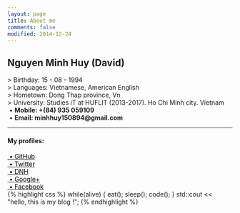 ```yaml
---
layout: page
title: About me
comments: false
modified: 2014-12-24
---
```

<h2>Nguyen Minh Huy (David)</h2>
> Birthday: 15 - 08 - 1994<br>
> Languages: Vietnamese, American English<br>
> Hometown: Dong Thap province, Vn<br>
> University: Studies iT at HUFLIT (2013-2017). Ho Chi Minh city. Vietnam<br>
&nbsp;&bull;&nbsp;<b>Mobile: +(84) 935 059109</b><br>
&nbsp;&bull;&nbsp;<b>Email: minhhuy150894@gmail.com</b><br>

<hr>
<h4> My profiles: </h4>
<a href="http://github.com/minhhuy150894"><font color="black">&nbsp;&bull;&nbsp;GitHub</font></a><br>
<a href="https://twitter.com/david15894"><font color="black">&nbsp;&bull;&nbsp;Twitter</font></a><br>
<a href="http://daynhauhoc.com/users/david15894"><font color="black">&nbsp;&bull;&nbsp;DNH</font></a><br>
<a href="https://plus.google.com/u/0/+HuyNguyenMinhStormChaser"><font color="black">&nbsp;&bull;&nbsp;Google+</font></a><br>
<a href="http://www.facebook.com/david15894"><font color="black">&nbsp;&bull;&nbsp;Facebook</font></a>
<br>
{% highlight css %}
while(alive) {
    eat();
    sleep();
    code();
}
std::cout << "hello, this is my blog !";
{% endhighlight %}
